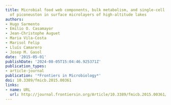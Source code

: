 ```yaml
---
title: Microbial food web components, bulk metabolism, and single-cell physiology
  of piconeuston in surface microlayers of high-altitude lakes
authors:
- Hugo Sarmento
- Emilio O. Casamayor
- Jean-Christophe Auguet
- Maria Vila-Costa
- Marisol Felip
- Lluís Camarero
- Josep M. Gasol
date: '2015-05-01'
publishDate: '2024-08-05T15:04:46.925371Z'
publication_types:
- article-journal
publication: '*Frontiers in Microbiology*'
doi: 10.3389/fmicb.2015.00361
links:
- name: URL
  url: http://journal.frontiersin.org/Article/10.3389/fmicb.2015.00361/abstract
---
```

